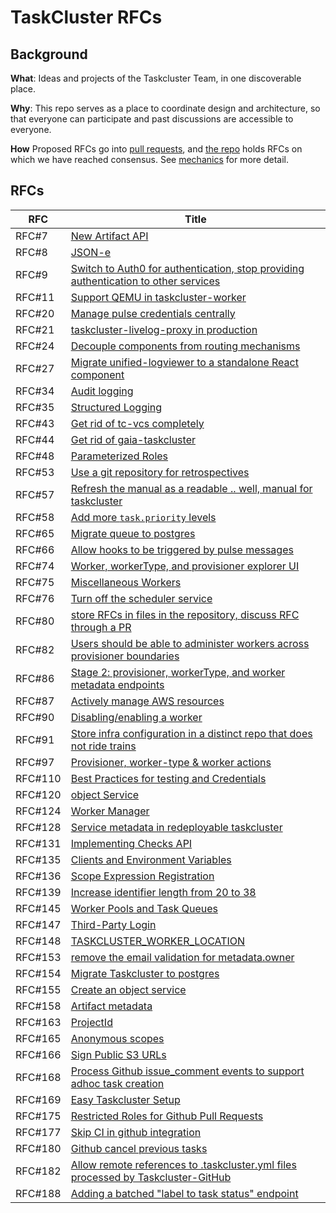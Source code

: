 # TaskCluster RFCs


## Background

**What**: Ideas and projects of the Taskcluster Team, in one discoverable place.

**Why**: This repo serves as a place to coordinate design and architecture, so that everyone can participate and past discussions are accessible to everyone.

**How** Proposed RFCs go into [pull requests](https://github.com/taskcluster/taskcluster-rfcs/pulls), and [the repo](rfcs/) holds RFCs on which we have reached consensus.
See [mechanics](mechanics.md) for more detail.

## RFCs

<!-- GENERATED -->
| RFC     | Title                                                                                                                                                                                  |
| ------- | -------------------------------------------------------------------------------------------------------------------------------------------------------------------------------------- |
| RFC#7   | [New Artifact API](rfcs/0007-New-Artifact-API.md)                                                                                                                                      |
| RFC#8   | [JSON-e](rfcs/0008-JSON-e.md)                                                                                                                                                          |
| RFC#9   | [Switch to Auth0 for authentication, stop providing authentication to other services](rfcs/0009-Switch-to-Auth0-for-authentication-stop-providing-authentication-to-other-services.md) |
| RFC#11  | [Support QEMU in taskcluster-worker](rfcs/0011-Support-QEMU-in-taskcluster-worker.md)                                                                                                  |
| RFC#20  | [Manage pulse credentials centrally](rfcs/0020-Manage-pulse-credentials-centrally.md)                                                                                                  |
| RFC#21  | [taskcluster-livelog-proxy in production](rfcs/0021-taskcluster-livelog-proxy-in-production.md)                                                                                        |
| RFC#24  | [Decouple components from routing mechanisms](rfcs/0024-Decouple-components-from-routing-mechanisms.md)                                                                                |
| RFC#27  | [Migrate unified-logviewer to a standalone React component](rfcs/0027-Migrate-unified-logviewer-to-a-standalone-React-component.md)                                                    |
| RFC#34  | [Audit logging](rfcs/0034-Audit-logging.md)                                                                                                                                            |
| RFC#35  | [Structured Logging](rfcs/0035-structured-logging.md)                                                                                                                                  |
| RFC#43  | [Get rid of tc-vcs completely](rfcs/0043-Get-rid-of-tc-vcs-completely.md)                                                                                                              |
| RFC#44  | [Get rid of gaia-taskcluster](rfcs/0044-Get-rid-of-gaia-taskcluster.md)                                                                                                                |
| RFC#48  | [Parameterized Roles](rfcs/0048-Parameterized-Roles.md)                                                                                                                                |
| RFC#53  | [Use a git repository for retrospectives](rfcs/0053-Use-a-git-repository-for-retrospectives.md)                                                                                        |
| RFC#57  | [Refresh the manual as a readable .. well, manual for taskcluster](rfcs/0057-Refresh-the-manual-as-a-readable-well-manual-for-taskcluster.md)                                          |
| RFC#58  | [Add more `task.priority` levels](rfcs/0058-Add-more-task-priority-levels.md)                                                                                                          |
| RFC#65  | [Migrate queue to postgres](rfcs/0065-Migrate-queue-to-postgres.md)                                                                                                                    |
| RFC#66  | [Allow hooks to be triggered by pulse messages](rfcs/0066-Allow-hooks-to-be-triggered-by-pulse-messages.md)                                                                            |
| RFC#74  | [Worker, workerType, and provisioner explorer UI](rfcs/0074-Worker-workerType-and-provisioner-explorer-UI.md)                                                                          |
| RFC#75  | [Miscellaneous Workers](rfcs/0075-Miscellaneous-Workers.md)                                                                                                                            |
| RFC#76  | [Turn off the scheduler service](rfcs/0076-Turn-off-the-scheduler-service.md)                                                                                                          |
| RFC#80  | [store RFCs in files in the repository, discuss RFC through a PR](rfcs/0080-store-RFCs-in-files-in-the-repository-discuss-RFC-through-a-PR.md)                                         |
| RFC#82  | [Users should be able to administer workers across provisioner boundaries](rfcs/0082-Users-should-be-able-to-administer-workers-across-provisioner-boundaries.md)                      |
| RFC#86  | [Stage 2: provisioner, workerType, and worker metadata endpoints](rfcs/0086-Stage-2-provisioner-workerType-and-worker-metadata-endpoints.md)                                           |
| RFC#87  | [Actively manage AWS resources](rfcs/0087-Actively-manage-AWS-resources.md)                                                                                                            |
| RFC#90  | [Disabling/enabling a worker](rfcs/0090-Disabling-enabling-a-worker.md)                                                                                                                |
| RFC#91  | [Store infra configuration in a distinct repo that does not ride trains](rfcs/0091-Store-infra-configuration-in-a-distinct-repo-that-does-not-ride-trains.md)                          |
| RFC#97  | [Provisioner, worker-type & worker actions](rfcs/0097-Provisioner-worker-type-worker-actions.md)                                                                                       |
| RFC#110 | [Best Practices for testing and Credentials](rfcs/0110-Best-practices-for-testing-and-credentials.md)                                                                                  |
| RFC#120 | [object Service](rfcs/0120-artifact-service.md)                                                                                                                                        |
| RFC#124 | [Worker Manager](rfcs/0124-worker-manager.md)                                                                                                                                          |
| RFC#128 | [Service metadata in redeployable taskcluster](rfcs/0128-redeployable-clients.md)                                                                                                      |
| RFC#131 | [Implementing Checks API](rfcs/0131-Implementing-Checks-API-in-tc-github-while-preserving-Statuses-API.md)                                                                             |
| RFC#135 | [Clients and Environment Variables](rfcs/0135-client-env-vars.md)                                                                                                                      |
| RFC#136 | [Scope Expression Registration](rfcs/0136-scope-expression-registration.md)                                                                                                            |
| RFC#139 | [Increase identifier length from 20 to 38](rfcs/0139-longer-identifiers.md)                                                                                                            |
| RFC#145 | [Worker Pools and Task Queues](rfcs/0145-workerpoolid-taskqueueid.md)                                                                                                                  |
| RFC#147 | [Third-Party Login](rfcs/0147-third-party-login.md)                                                                                                                                    |
| RFC#148 | [TASKCLUSTER_WORKER_LOCATION](rfcs/0148-taskcluster-worker-location.md)                                                                                                                |
| RFC#153 | [remove the email validation for metadata.owner](rfcs/0153-remove-email-validation-for-metadata-owner.md)                                                                              |
| RFC#154 | [Migrate Taskcluster to postgres](rfcs/0154-Migrate-taskcluster-to-postgres.md)                                                                                                        |
| RFC#155 | [Create an object service](rfcs/Create-object-service.md)                                                                                                                              |
| RFC#158 | [Artifact metadata](rfcs/0158-artifact-metadata.md)                                                                                                                                    |
| RFC#163 | [ProjectId](rfcs/0163-project-id.md)                                                                                                                                                   |
| RFC#165 | [Anonymous scopes](rfcs/0165-Anonymous-scopes.md)                                                                                                                                      |
| RFC#166 | [Sign Public S3 URLs](rfcs/0166-Sign-public-S3-urls.md)                                                                                                                                |
| RFC#168 | [Process Github issue_comment events to support adhoc task creation](rfcs/0168-Trigger-Tests-Based-on-PR-Comments.md)                                                                  |
| RFC#169 | [Easy Taskcluster Setup](rfcs/0169-Easy-Taskcluster-setup.md)                                                                                                                          |
| RFC#175 | [Restricted Roles for Github Pull Requests](rfcs/0175-restricted-pull-requests.md)                                                                                                     |
| RFC#177 | [Skip CI in github integration](rfcs/0177-Skip-ci-integrations.md)                                                                                                                     |
| RFC#180 | [Github cancel previous tasks](rfcs/0180-Github-cancel-previous-tasks.md)                                                                                                              |
| RFC#182 | [Allow remote references to .taskcluster.yml files processed by Taskcluster-GitHub](rfcs/0182-taskcluster-yml-remote-references.md)                                                    |
| RFC#188 | [Adding a batched "label to task status" endpoint](rfcs/0188-batched-label-to-task-status.md)                                                                                          |
